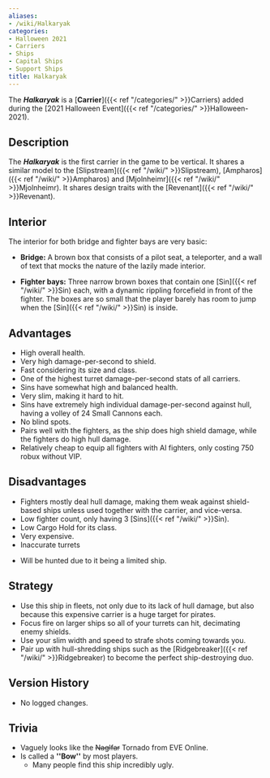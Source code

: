 ```yaml
---
aliases:
- /wiki/Halkaryak
categories:
- Halloween 2021
- Carriers
- Ships
- Capital Ships
- Support Ships
title: Halkaryak
---
```


The **_Halkaryak_** is a [**Carrier**]({{< ref "/categories/" >}}Carriers) added during the [2021 Halloween Event]({{< ref "/categories/" >}}Halloween-2021). 

## Description

The **_Halkaryak_** is the first carrier in the game to be vertical. It shares a similar model to the [Slipstream]({{< ref "/wiki/" >}}Slipstream), [Ampharos]({{< ref "/wiki/" >}}Ampharos) and [Mjolnheimr]({{< ref "/wiki/" >}}Mjolnheimr). It shares design traits with the [Revenant]({{< ref "/wiki/" >}}Revenant).

## Interior

The interior for both bridge and fighter bays are very basic:

- **Bridge:** A brown box that consists of a pilot seat, a teleporter, and a wall of text that mocks the nature of the lazily made interior.

<!-- -->

- **Fighter bays:** Three narrow brown boxes that contain one [Sin]({{< ref "/wiki/" >}}Sin) each, with a dynamic rippling forcefield in front of the fighter. The boxes are so small that the player barely has room to jump when the [Sin]({{< ref "/wiki/" >}}Sin) is inside.

## Advantages

- High overall health.
- Very high damage-per-second to shield.
- Fast considering its size and class.
- One of the highest turret damage-per-second stats of all carriers.
- Sins have somewhat high and balanced health.
- Very slim, making it hard to hit.
- Sins have extremely high individual damage-per-second against hull, having a volley of 24 Small Cannons each.
- No blind spots.
- Pairs well with the fighters, as the ship does high shield damage, while the fighters do high hull damage.
- Relatively cheap to equip all fighters with AI fighters, only costing 750 robux without VIP.

## Disadvantages

- Fighters mostly deal hull damage, making them weak against shield-based ships unless used together with the carrier, and vice-versa.
- Low fighter count, only having 3 [Sins]({{< ref "/wiki/" >}}Sin).
- Low Cargo Hold for its class.
- Very expensive.
- Inaccurate turrets

<!-- -->

- Will be hunted due to it being a limited ship.

## Strategy

- Use this ship in fleets, not only due to its lack of hull damage, but also because this expensive carrier is a huge target for pirates.
- Focus fire on larger ships so all of your turrets can hit, decimating enemy shields.
- Use your slim width and speed to strafe shots coming towards you.
- Pair up with hull-shredding ships such as the [Ridgebreaker]({{< ref "/wiki/" >}}Ridgebreaker) to become the perfect ship-destroying duo.

## Version History 

- No logged changes.

## Trivia

- Vaguely looks like the <s>Naglfar</s> Tornado from EVE Online.
- Is called a **''Bow''** by most players.
  - Many people find this ship incredibly ugly.